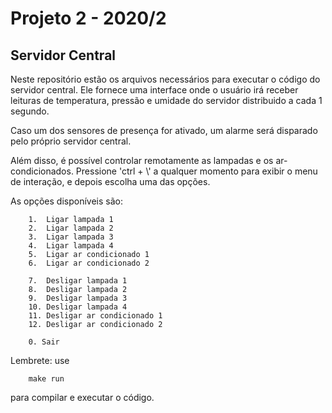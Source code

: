 # Projeto 2 - 2020/2
## Servidor Central

Neste repositório estão os arquivos necessários para executar o código do servidor central.
Ele fornece uma interface onde o usuário irá receber leituras de temperatura, pressão e umidade
do servidor distribuido a cada 1 segundo.

Caso um dos sensores de presença for ativado, um alarme será disparado pelo próprio servidor central.

Além disso, é possível controlar remotamente as lampadas e os ar-condicionados.
Pressione 'ctrl + \\' a qualquer momento para exibir o menu de interação, e depois escolha uma
das opções.

As opções disponíveis são:
```
    1.  Ligar lampada 1
    2.  Ligar lampada 2
    3.  Ligar lampada 3
    4.  Ligar lampada 4
    5.  Ligar ar condicionado 1
    6.  Ligar ar condicionado 2
    
    7.  Desligar lampada 1
    8.  Desligar lampada 2
    9.  Desligar lampada 3
    10. Desligar lampada 4
    11. Desligar ar condicionado 1
    12. Desligar ar condicionado 2

    0. Sair
```

Lembrete: use
```
    make run
```
para compilar e executar o código.